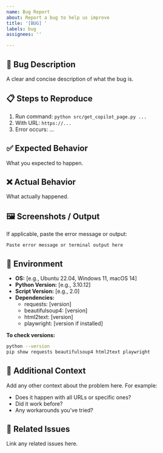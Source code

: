 ```yaml
---
name: Bug Report
about: Report a bug to help us improve
title: '[BUG] '
labels: bug
assignees: ''

---
```


## 🐛 Bug Description

A clear and concise description of what the bug is.

## 📋 Steps to Reproduce

1. Run command: `python src/get_copilot_page.py ...`
2. With URL: `https://...`
3. Error occurs: ...

## ✅ Expected Behavior

What you expected to happen.

## ❌ Actual Behavior

What actually happened.

## 🖼️ Screenshots / Output

If applicable, paste the error message or output:

```
Paste error message or terminal output here
```

## 🔧 Environment

- **OS:** [e.g., Ubuntu 22.04, Windows 11, macOS 14]
- **Python Version:** [e.g., 3.10.12]
- **Script Version:** [e.g., 2.0]
- **Dependencies:**
  - requests: [version]
  - beautifulsoup4: [version]
  - html2text: [version]
  - playwright: [version if installed]

**To check versions:**
```bash
python --version
pip show requests beautifulsoup4 html2text playwright
```

## 📝 Additional Context

Add any other context about the problem here. For example:
- Does it happen with all URLs or specific ones?
- Did it work before?
- Any workarounds you've tried?

## 🔗 Related Issues

Link any related issues here.
